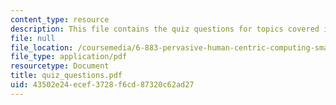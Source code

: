 ```yaml
---
content_type: resource
description: This file contains the quiz questions for topics covered in the course.
file: null
file_location: /coursemedia/6-883-pervasive-human-centric-computing-sma-5508-spring-2006/43502e24ecef3728f6cd87320c62ad27_quiz_questions.pdf
file_type: application/pdf
resourcetype: Document
title: quiz_questions.pdf
uid: 43502e24-ecef-3728-f6cd-87320c62ad27
---
```

